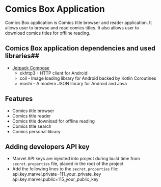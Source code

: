 # Comics Box Application #

Comics Box application is Comics title browser and reader application. It allows user to browse and read comics titles.
It also allows user to download comics titles for offline reading.

## Comics Box application dependencies and used libraries##

- [Jetpack Compose](https://developer.android.com/jetpack/compose) 
  - okhttp3 - HTTP client for Android
  - coil - Image loading library for Android backed by Kotlin Coroutines
  - moshi - A modern JSON library for Android and Java

## Features ##
- Comics title browser
- Comics title reader
- Comics title download for offline reading
- Comics title search
- Comics personal library

## Adding developers API key ##
- Marvel API keys are injected into project during build time from `secret.properties` file, placed in the root of the project
- Add the following lines to the `secret.properties` file:
  api.key.marvel.private=111_your_private_key
  api.key.marvel.public=115_your_public_key

